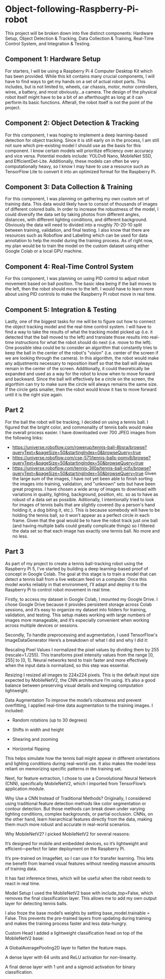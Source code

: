 # Object-following-Raspberry-Pi-robot

This project will be broken down into five distinct components: Hardware Setup, Object Detection & Tracking, Data Collection & Training, Real-Time Control System, and Integration & Testing. 

## Component 1: Hardware Setup
For starters, I will be using a Raspberry Pi 4 Computer Desktop Kit which has been provided. While this kit contains many crucial components, I will have to find ways to get my hands on a set of actual robot parts. This includes, but is not limited to, wheels, car chassis, motor, motor controllers, wires, a battery, and most obviously...a camera. The design of the physical robot itself might have to be a bit of an afterthought as long at it can perform its basic functions. Afterall, the robot itself is not the point of the project.
## Component 2: Object Detection & Tracking
For this component, I was hoping to implement a deep learning-based detection for object tracking. Since it is still early on in the process, I am still not sure which pre-existing model I should use as the basis for this component. I know certain models will prioritize efficiency over accuracy and vice versa. Potential models include: YOLOv8 Nano, MobileNet SSD, and EfficientDet-Lite.  Additionally, these models can often be very computationally heavy, so I know I may have to use a resource such as TensorFlow Lite to convert it into an optimized format for the Raspberry Pi.
## Component 3: Data Collection & Training
For this component, I was planning on gathering my own custom set of training data. This data would likely have to consist of thousands of images of different colored balls. In order to increase the robustness of the model, I could diversify the data set by taking photos from different angles, distances, with different lighting conditions, and different background. Obviously the data will need to divided into a roughly 70-20-10 split between training, validation, and final testing. I also know that there are resources such as Roboflow and LabelImg which can be used for data annotation to help the model during the training process. As of right now, my plan would be to train the model on the custom dataset using either Google Colab or a local GPU machine.
## Component 4: Real-Time Control System
For this component, I was planning on using PID control to adjust robot movement based on ball position. The basic idea being if the ball moves to the left, then the robot should move to the left. I would have to learn more about using PID controls to make the Raspberry Pi robot move in real time. 
## Component 5: Integration & Testing
Lastly, one of the biggest tasks for me will be to figure out how to connect the object tracking model and the real-time control system. I will have to find a way to take the results of what the tracking model picked up (i.e. it detected that the ball moved to the left) and translate those results into real-time instructions for what the robot should do next (i.e. move to the left). One possible idea could be to consider an algorithm that constantly tries to keep the ball in the center of the robot's "vision" (i.e. center of the screen if we are looking through the camera). In this algorithm, the robot would make any adjustments necessary to reposition itself so that the ball will always remain in the center of the screen. Additionally, it could theoretically be expanded and used as a way for the robot to know when to move forward and backward. Since the ball will effectively be a circle on the screen, the algorthim can try to make sure the circle will always remains the same size. If the circle gets smaller, then the robot would know it has to move forward until it is the right size again. 

## Part 2
For the ball the robot will be tracking, I decided on using a tennis ball. I figured that the bright color, and commonality of tennis balls would make the overall process easier. I have downloaded over 700 JPEG images from the following links:
- https://universe.roboflow.com/rowerup/tennis-ball-8bsra/browse?queryText=&pageSize=50&startingIndex=0&browseQuery=true
- https://universe.roboflow.com/cse-571/tennis-balls-pomv8/browse?queryText=&pageSize=50&startingIndex=50&browseQuery=true
- https://universe.roboflow.com/tennis-3ll0a/tennis-ball-icifx/browse?queryText=&pageSize=50&startingIndex=50&browseQuery=true
Given the large sum of the images, I have not yet been able to finish sorting the images into training, validation, and "unknown" sets but have been great progress. I have chosen a wide array of images to download with variations in quality, lighting, background, position, etc. so as to have as robust of a data set as possible. Aditionally, I intentionally tried to look for images of tennis balls that are slightly covered (by a person's hand holding it, a dog biting it, etc.). This is because somebody will have to be holding the tennis ball, so it won't appear as a perfect circle in each frame. Given that the goal would be to have the robot track just one ball (and having multiple balls could greatly complicate things) so I filtered the data set so that each image has exactly one tennis ball. No more and no less.

## Part 3
As part of my project to create a tennis ball-tracking robot using the Raspberry Pi 5, I’ve started by building a deep learning-based proof of concept in Google Colab. The goal at this stage is to train a model that can detect a tennis ball from a live webcam feed on a computer. Once this model works reliably in that environment, I’ll adapt and deploy it to the Raspberry Pi to control robot movement in real time.

Firstly, to access my dataset in Google Colab, I mounted my Google Drive. I chose Google Drive because it provides persistent storage across Colab sessions, and it’s easy to organize my dataset into folders for training, validation, and testing. This setup makes working with large numbers of images more manageable, and it’s especially convenient when working across multiple devices or sessions.

Secondly, To handle preprocessing and augmentation, I used TensorFlow's ImageDataGenerator
Here’s a breakdown of what I did and why I did it:

Rescaling Pixel Values
I normalized the pixel values by dividing them by 255 (rescale=1./255). This transforms pixel intensity values from the range [0, 255] to [0, 1]. Neural networks tend to train faster and more effectively when the input data is normalized, so this step was essential.

Resizing
I resized all images to 224x224 pixels. This is the default input size expected by MobileNetV2, the CNN architecture I’m using. It’s also a good balance between preserving visual details and keeping computation lightweight.

Data Augmentation
To improve the model’s robustness and prevent overfitting, I applied real-time data augmentation to the training images. I included:

- Random rotations (up to 30 degrees)

- Shifts in width and height

- Shearing and zooming

- Horizontal flipping

This helps simulate how the tennis ball might appear in different orientations and lighting conditions during real-world use. It also makes the model less reliant on memorizing specific patterns in the training set.

Next, for feature extraction, I chose to use a Convolutional Neural Network (CNN), specifically MobileNetV2, which I imported from TensorFlow’s application module.

Why Use a CNN Instead of Traditional Methods?
Originally, I considered using traditional feature detection methods like color segmentation or contour detection. But those methods can break down under varying lighting conditions, complex backgrounds, or partial occlusion. CNNs, on the other hand, learn hierarchical features directly from the data, making them much more robust and accurate in real-world scenarios.

Why MobileNetV2?
I picked MobileNetV2 for several reasons:

It’s designed for mobile and embedded devices, so it’s lightweight and efficient—perfect for later deployment on the Raspberry Pi.

It’s pre-trained on ImageNet, so I can use it for transfer learning. This lets me benefit from learned visual features without needing massive amounts of training data.

It has fast inference times, which will be useful when the robot needs to react in real time.

Model Setup
I used the MobileNetV2 base with include_top=False, which removes the final classification layer. This allows me to add my own output layer for detecting tennis balls.

I also froze the base model’s weights by setting base_model.trainable = False. This prevents the pre-trained layers from updating during training and makes the training process faster and less data-hungry.

Custom Head
I added a lightweight classification head on top of the MobileNetV2 base:

A GlobalAveragePooling2D layer to flatten the feature maps.

A dense layer with 64 units and ReLU activation for non-linearity.

A final dense layer with 1 unit and a sigmoid activation for binary classification.


